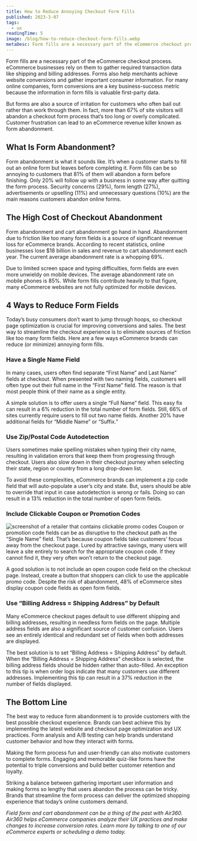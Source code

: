 ```yaml
---
title: How to Reduce Annoying Checkout Form Fills
published: 2023-3-07
tags: 
  - ux
readingTime: 5
image: /blog/how-to-reduce-checkout-form-fills.webp
metaDesc: Form fills are a necessary part of the eCommerce checkout process. eCommerce businesses rely on them to gather required transaction data like shipping and billing addresses. Forms also help merchants achieve website conversions and gather important consumer information. For many online companies, form conversions are a key business-success metric because the information in form fills is valuable first-party data. 
---
```


Form fills are a necessary part of the eCommerce checkout process. eCommerce businesses rely on them to gather required transaction data like shipping and billing addresses. Forms also help merchants achieve website conversions and gather important consumer information. For many online companies, form conversions are a key business-success metric because the information in form fills is valuable first-party data. 

But forms are also a source of irritation for customers who often bail out rather than work through them. In fact, more than 67% of site visitors will abandon a checkout form process that’s too long or overly complicated. Customer frustration can lead to an eCommerce revenue killer known as form abandonment.

## What Is Form Abandonment?
Form abandonment is what it sounds like. It’s when a customer starts to fill out an online form but leaves before completing it. Form fills can be so annoying to customers that 81% of them will abandon a form before finishing. Only 20% will follow up with a business in some way after quitting the form process. Security concerns (29%), form length (27%), advertisements or upselling (11%) and unnecessary questions (10%) are the main reasons customers abandon online forms.

## The High Cost of Checkout Abandonment
Form abandonment and cart abandonment go hand in hand. Abandonment due to friction like too many form fields is a source of significant revenue loss for eCommerce brands. According to recent statistics, online businesses lose $18 billion in sales and revenue to cart abandonment each year. The current average abandonment rate is a whopping 69%. 

Due to limited screen space and typing difficulties, form fields are even more unwieldy on mobile devices. The average abandonment rate on mobile phones is 85%. While form fills contribute heavily to that figure, many eCommerce websites are not fully optimized for mobile devices.

## 4 Ways to Reduce Form Fields
Today’s busy consumers don’t want to jump through hoops, so checkout page optimization is crucial for improving conversions and sales. The best way to streamline the checkout experience is to eliminate sources of friction like too many form fields. Here are a few ways eCommerce brands can reduce (or minimize) annoying form fills.

### Have a Single Name Field
In many cases, users often find separate “First Name” and Last Name” fields at checkout. When presented with two naming fields, customers will often type out their full name in the “First Name” field. The reason is that most people think of their name as a single entity.

A simple solution is to offer users a single “Full Name” field. This easy fix can result in a 6% reduction in the total number of form fields. Still, 66% of sites currently require users to fill out two name fields. Another 20% have additional fields for “Middle Name” or “Suffix.”

### Use Zip/Postal Code Autodetection
Users sometimes make spelling mistakes when typing their city name, resulting in validation errors that keep them from progressing through checkout. Users also slow down in their checkout journey when selecting their state, region or country from a long drop-down list.

To avoid these complexities, eCommerce brands can implement a zip code field that will auto-populate a user’s city and state. But, users should be able to override that input in case autodetection is wrong or fails. Doing so can result in a 13% reduction in the total number of open form fields.

### Include Clickable Coupon or Promotion Codes
![screenshot of a retailer that contains clickable promo codes](/blog/how-to-reduce-checkout-form-fills-1.webp)
Coupon or promotion code fields can be as disruptive to the checkout path as the “Single Name” field. That’s because coupon fields take customers’ focus away from the checkout page. Lured by attractive savings, many users will leave a site entirely to search for the appropriate coupon code. If they cannot find it, they very often won’t return to the checkout page.

A good solution is to not include an open coupon code field on the checkout page. Instead, create a button that shoppers can click to use the applicable promo code. Despite the risk of abandonment, 48% of eCommerce sites display coupon code fields as open form fields.

### Use “Billing Address = Shipping Address” by Default
Many eCommerce checkout pages default to use different shipping and billing addresses, resulting in needless form fields on the page. Multiple address fields are also a significant source of customer confusion. Users see an entirely identical and redundant set of fields when both addresses are displayed. 

The best solution is to set “Billing Address = Shipping Address” by default. When the “Billing Address = Shipping Address” checkbox is selected, the billing address fields should be hidden rather than auto-filled. An exception to this tip is when order logs indicate that many customers use different addresses. Implementing this tip can result in a 37% reduction in the number of fields displayed.

## The Bottom Line
The best way to reduce form abandonment is to provide customers with the best possible checkout experience. Brands can best achieve this by implementing the latest website and checkout page optimization and UX practices. Form analysis and A/B testing can help brands understand customer behavior and how they interact with forms. 

Making the form process fun and user-friendly can also motivate customers to complete forms. Engaging and memorable quiz-like forms have the potential to triple conversions and build better customer retention and loyalty.

Striking a balance between gathering important user information and making forms so lengthy that users abandon the process can be tricky. Brands that streamline the form process can deliver the optimized shopping experience that today’s online customers demand.

*Field form and cart abandonment can be a thing of the past with Air360. Air360 helps eCommerce companies analyze their UX practices and make changes to increase conversion rates. Learn more by talking to one of our eCommerce experts or scheduling a demo today.*